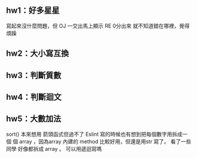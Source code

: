 ## hw1：好多星星
寫起來沒什麼問題，但 OJ 一交出馬上顯示 RE 0分出來 就不知道錯在哪裡，覺得煩躁

## hw2：大小寫互換

## hw3：判斷質數

## hw4：判斷迴文

## hw5：大數加法
sort() 本來想用 箭頭函式但過不了 Eslint 
寫的時候也有想到把每個數字用拆成一個 個 array ，因為array 內建的 method 比較好用，但還是用str 寫了。
看了一些同學 好像都拆成 array 。 可以用遞迴寫嗎 